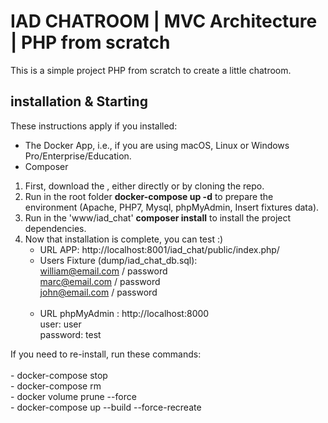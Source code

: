 # IAD CHATROOM | MVC Architecture | PHP from scratch 

This is a simple project PHP from scratch to create a little chatroom.

## installation & Starting 
These instructions apply if you installed:
  - The Docker App, i.e., if you are using macOS, Linux or Windows Pro/Enterprise/Education.
  - Composer
  
1. First, download the , either directly or by cloning the repo.
1. Run in the root folder **docker-compose up -d** to prepare the environment (Apache, PHP7, Mysql, phpMyAdmin, Insert fixtures data).
1. Run in the 'www/iad_chat' **composer install** to install the project dependencies.
1. Now that installation is complete, you can test :)
     - URL APP: http://localhost:8001/iad_chat/public/index.php/
     - Users Fixture (dump/iad_chat_db.sql): 
           <br> william@email.com / password
           <br> marc@email.com / password
           <br> john@email.com / password <br> <br>
     - URL phpMyAdmin : http://localhost:8000 
         <br> user: user 
         <br> password: test  
<div> If you need to re-install, run these commands: <br> <br>
 -  docker-compose stop    <br>
 -  docker-compose rm    <br>
 -  docker volume prune --force  <br>
 -  docker-compose up --build --force-recreate <br>
